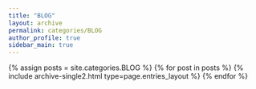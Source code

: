 ```yaml
---
title: "BLOG"
layout: archive
permalink: categories/BLOG
author_profile: true
sidebar_main: true
---
```


{% assign posts = site.categories.BLOG %}
{% for post in posts %} {% include archive-single2.html type=page.entries_layout %} {% endfor %}
